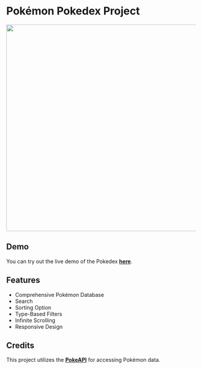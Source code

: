# Pokémon Pokedex Project
<p align="center">
<img src="https://github.com/Ppafu/pokedex/assets/123316913/65d12a9e-4039-4b26-86a6-cabde9a452ff.png" width = "550px"></p>

## Demo
You can try out the live demo of the Pokedex [**here**](https://pokedex-ppafu.netlify.app).

## Features
- Comprehensive Pokémon Database
- Search
- Sorting Option
- Type-Based Filters
- Infinite Scrolling
- Responsive Design

## Credits

This project utilizes the [**PokeAPI**](https://pokeapi.co) for accessing Pokémon data. 
